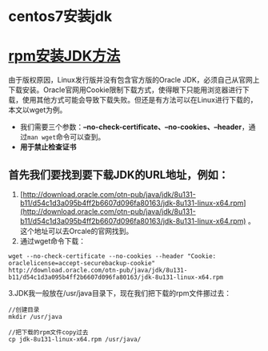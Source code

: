 # centos7安装jdk

# [rpm安装JDK方法](https://www.cnblogs.com/peizhe123/p/7520431.html)

由于版权原因，Linux发行版并没有包含官方版的Oracle JDK，必须自己从官网上下载安装。Oracle官网用Cookie限制下载方式，使得眼下只能用浏览器进行下载，使用其他方式可能会导致下载失败。但还是有方法可以在Linux进行下载的，本文以wget为例。

* 我们需要三个参数：**–no-check-certificate、–no-cookies、–header**，通过`man wget`命令可以查到。
* **用于禁止检查证书**

## 首先我们要找到要下载JDK的URL地址，例如：

1. [http://download.oracle.com/otn-pub/java/jdk/8u131-b11/d54c1d3a095b4ff2b6607d096fa80163/jdk-8u131-linux-x64.rpm](http://download.oracle.com/otn-pub/java/jdk/8u131-b11/d54c1d3a095b4ff2b6607d096fa80163/jdk-8u131-linux-x64.rpm)
   。这个地址可以去Orcale的官网找到。
2. 通过wget命令下载：

```
wget --no-check-certificate --no-cookies --header "Cookie: oraclelicense=accept-securebackup-cookie" http://download.oracle.com/otn-pub/java/jdk/8u131-b11/d54c1d3a095b4ff2b6607d096fa80163/jdk-8u131-linux-x64.rpm
```

3.JDK我一般放在/usr/java目录下，现在我们把下载的rpm文件挪过去：

```
//创建目录
mkdir /usr/java

//把下载的rpm文件copy过去
cp jdk-8u131-linux-x64.rpm /usr/java/
```



